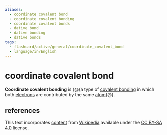 ```yaml
---
aliases:
  - coordinate covalent bond
  - coordinate covalent bonding
  - coordinate covalent bonds
  - dative bond
  - dative bonding
  - dative bonds
tags:
  - flashcard/active/general/coordinate_covalent_bond
  - language/in/English
---
```


# coordinate covalent bond

__Coordinate covalent bonding__ is {@{a type of [covalent bonding](covalent%20bond.md) in which both [electrons](electron.md) are contributed by the same [atom](atom.md)}@}.

## references

This text incorporates [content](https://en.wikipedia.org/wiki/coordinate_covalent_bond) from [Wikipedia](Wikipedia.md) available under the [CC BY-SA 4.0](https://creativecommons.org/licenses/by-sa/4.0/) license.
